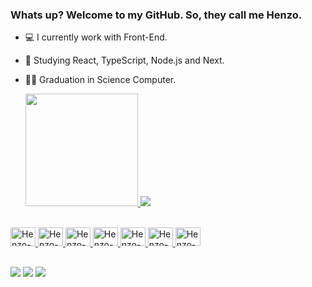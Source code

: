 ### Whats up? Welcome to my GitHub. So, they call me Henzo.

- 💻 I currently work with Front-End.
- 📖 Studying React, TypeScript, Node.js and Next.
- 🧑‍🎓 Graduation in Science Computer.

  <div>
    <a href=https://github.com/Henzocosta/>
   <img height= "180em" src="https://github-readme-stats.vercel.app/api?username=Henzocosta&show_icons=true&theme=shadow_blue&include_all_commits=true&count_private=true"/> 
   <img hieght= "180em" src= "https://github-readme-stats.vercel.app/api/top-langs/?username=Henzocosta&layout=compact&lang_count=16&theme=shadow_blue"/>
  </div>
 <div style="display: inline_block"><br>
  <img aling="center" alt="Henzo-Js" height="30" width="40" src="https://cdn.jsdelivr.net/gh/devicons/devicon/icons/javascript/javascript-original.svg"/>
  <img aling="center" alt="Henzo-Ts" height="30" width="40" src="https://cdn.jsdelivr.net/gh/devicons/devicon/icons/typescript/typescript-original.svg" />
  <img aling="center" alt="Henzo-React" height="30" width="40" src="https://cdn.jsdelivr.net/gh/devicons/devicon/icons/react/react-original.svg"/>
  <img aling="center" alt="Henzo-Html" height="30" width="40" src="https://cdn.jsdelivr.net/gh/devicons/devicon/icons/html5/html5-original.svg"/>
  <img aling="center" alt="Henzo-Css" height="30" width="40" src="https://cdn.jsdelivr.net/gh/devicons/devicon/icons/css3/css3-original.svg" />
  <img aling="center" alt="Henzo-Git" height="30" width="40" src="https://cdn.jsdelivr.net/gh/devicons/devicon/icons/git/git-plain.svg" />
  <img aling="center" alt="Henzo-Java" height="30" width="40" src="https://cdn.jsdelivr.net/gh/devicons/devicon/icons/java/java-original.svg"/>       
 </div>

 ##
 <div>
   <a href="https://www.instagram.com/henzo_costa1/" target="_blank"><img src="https://img.shields.io/badge/Instagram-E4405F?style=for-the-badge&logo=instagram&logoColor=white"/><a/>
   <a href="henzocosta10@gmail.com target="_blank"><img src="https://img.shields.io/badge/Gmail-D14836?style=for-the-badge&logo=gmail&logoColor=white"></a>
   <a href="https://www.linkedin.com/in/henzocosta/" target="_blank" ><img src="https://img.shields.io/badge/LinkedIn-0077B5?style=for-the-badge&logo=linkedin&logoColor=white"></a> 
 </div>
